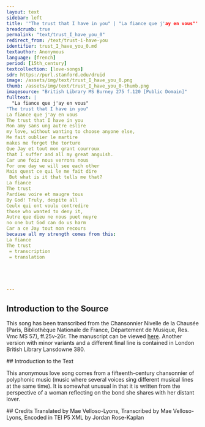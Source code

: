 ```yaml
---
layout: text
sidebar: left
title: '"The trust that I have in you" | "La fiance que j'ay en vous"'
breadcrumb: true
permalink: "text/trust_I_have_you_0"
redirect_from: /text/trust-i-have-you
identifier: trust_I_have_you_0.md
textauthor: Anonymous
language: [french]
period: [15th_century]
textcollection: [love-songs]
sdr: https://purl.stanford.edu/druid 
image: /assets/img/text/trust_I_have_you_0.png
thumb: /assets/img/text/trust_I_have_you_0-thumb.png
imagesource: "British Library MS Burney 275 f.120 [Public Domain]"
fulltext: |
  "La fiance que j'ay en vous"
"The trust that I have in you"
La fiance que j'ay en vous
The trust that I have in you
Mon amy sans ung autre eslire
my love, without wanting to choose anyone else,
Me fait oublier le martire
makes me forget the torture
Que Jay et tout mon grant courroux
that I suffer and all my great anguish.
Car une foiz nous verrons nous
For one day we will see each other
Mais quest ce qui le me fait dire
 But what is it that tells me that?
La fiance
The trust
Pardieu voire et maugre tous
By God! Truly, despite all
Ceulx qui ont voulu contredire
those who wanted to deny it,
Autre que dieu ne nous puet nuyre
no one but God can do us harm
Car a ce Jay tout mon recours
because all my strength comes from this:
La fiance
The trust
 = transcription
 = translation





--- 
```

## Introduction to the Source 
<p>This song has been transcribed from the Chansonnier Nivelle de la Chausée (Paris, Bibliothèque Nationale de France, Département de Musique, Res. Vmc MS 57), ff.25v-26r. The manuscript can be viewed <a href="https://gallica.bnf.fr/ark:/12148/btv1b55007270r/f50.item">here</a>. Another version with minor variants and a different final line is contained in London British Library Lansdowne 380.</p>
## Introduction to the Text 
<p>This anonymous love song comes from a fifteenth-century chansonnier of polyphonic music (music where several voices sing different musical lines at the same time). It is somewhat unusual in that it is written from the perspective of a woman reflecting on the bond she shares with her distant lover.</p>
## Credits
Translated by Mae Velloso-Lyons, Transcribed by Mae Velloso-Lyons, Encoded in TEI P5 XML by Jordan Rose-Kaplan
